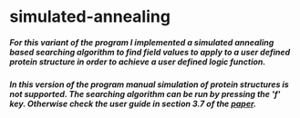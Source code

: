 # simulated-annealing
##### For this variant of the program I implemented a simulated annealing based searching algorithm to find field values to apply to a user defined protein structure in order to achieve a user defined logic function.
##### In this version of the program manual simulation of protein structures is not supported. The searching algorithm can be run by pressing the 'f' key. Otherwise check the user guide in section 3.7 of the [paper](https://ricsinaruto.github.io/website/docs/tdk.pdf).
